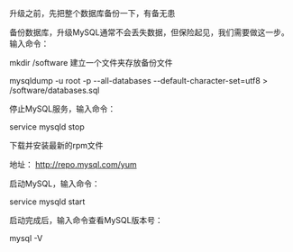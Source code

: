 升级之前，先把整个数据库备份一下，有备无患

 

备份数据库，升级MySQL通常不会丢失数据，但保险起见，我们需要做这一步。输入命令：

 

mkdir /software  建立一个文件夹存放备份文件

 

mysqldump -u root  -p  --all-databases  --default-character-set=utf8  >  /software/databases.sql

 

停止MySQL服务，输入命令：

service mysqld stop

 

下载并安装最新的rpm文件

 地址： <http://repo.mysql.com/yum>

 

 启动MySQL，输入命令：

service mysqld start

 

启动完成后，输入命令查看MySQL版本号：

mysql -V